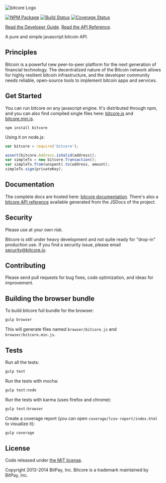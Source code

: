 ![bitcore Logo](http://bitpay.github.io/bitcore/images/bitcore-logo-with-ball.svg)

[![NPM Package](https://img.shields.io/npm/v/bitcore.svg?style=flat-square)](https://www.npmjs.org/package/bitcore)
[![Build Status](https://img.shields.io/travis/bitpay/bitcore.svg?branch=master&style=flat-square)](https://travis-ci.org/bitpay/bitcore)
[![Coverage Status](https://img.shields.io/coveralls/bitpay/bitcore.svg?style=flat-square)](https://coveralls.io/r/bitpay/bitcore)

[Read the Developer Guide](https://bitpay.github.io/bitcore/docs).
[Read the API Reference](https://bitpay.github.io/bitcore/apiref).


A pure and simple javascript bitcoin API.

## Principles

Bitcoin is a powerful new peer-to-peer platform for the next generation of financial technology. The decentralized nature of the Bitcoin network allows for highly resilient bitcoin infrastructure, and the developer community needs reliable, open-source tools to implement bitcoin apps and services.

## Get Started

You can run bitcore on any javascript engine. It's distributed through npm, and you can also find compiled single files here: [bitcore.js](https://bitcore.io/bitcore/dist/bitcore.js) and [bitcore.min.js](https://bitcore.io/bitcore/dist/bitcore.min.js).

```
npm install bitcore
```

Using it on node.js:

```javascript
var bitcore = require('bitcore');

assert(bitcore.Address.isValid(address));
var simpleTx = new bitcore.Transaction();
var simpleTx.from(unspent).to(address, amount);
simpleTx.sign(privateKey);
```

## Documentation

The complete docs are hosted here: [bitcore documentation](https://bitcore.io/bitcore/docs). There's also a [bitcore API reference](https://bitcore.io/bitcore/apiref) available generated from the JSDocs of the project.

## Security

Please use at your own risk.

Bitcore is still under heavy development and not quite ready for "drop-in" production use. If you find a security issue, please email security@bitcore.io.

## Contributing

Please send pull requests for bug fixes, code optimization, and ideas for improvement.

## Building the browser bundle

To build bitcore full bundle for the browser:

```sh
gulp browser
```

This will generate files named `browser/bitcore.js` and `browser/bitcore.min.js`.

## Tests

Run all the tests:

```sh
gulp test
```

Run the tests with mocha:

```sh
gulp test:node
```

Run the tests with karma (uses firefox and chrome):

```sh
gulp test:browser
```

Create a coverage report (you can open `coverage/lcov-report/index.html` to visualize it):

```sh
gulp coverage
```

## License

Code released under [the MIT license](https://github.com/bitpay/bitcore/blob/master/LICENSE).

Copyright 2013-2014 BitPay, Inc. Bitcore is a trademark maintained by BitPay, Inc.
